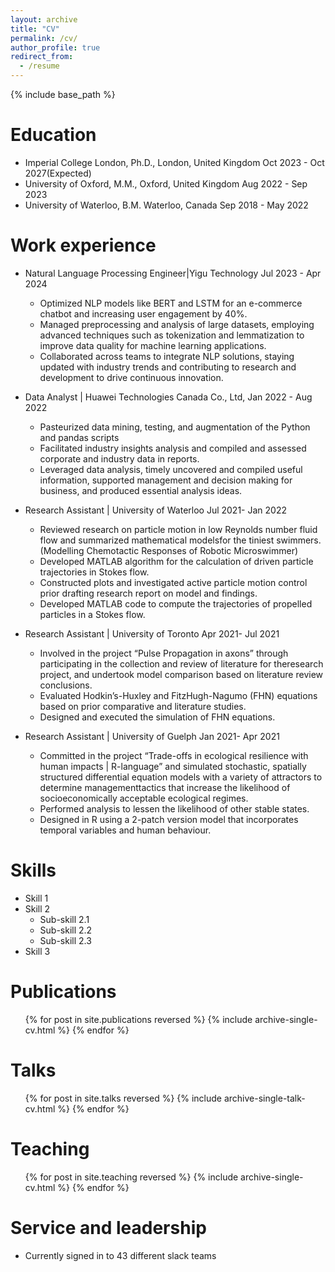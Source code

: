 ```yaml
---
layout: archive
title: "CV"
permalink: /cv/
author_profile: true
redirect_from:
  - /resume
---
```


{% include base_path %}

Education
======
* Imperial College London, Ph.D., London, United Kingdom Oct 2023 - Oct 2027(Expected)
* University of Oxford, M.M., Oxford, United Kingdom Aug 2022 - Sep 2023
* University of Waterloo, B.M. Waterloo, Canada Sep 2018 - May 2022

Work experience
======
* Natural Language Processing Engineer|Yigu Technology Jul 2023 - Apr 2024
  * Optimized NLP models like BERT and LSTM for an e-commerce chatbot and increasing user engagement by 40%.
  * Managed preprocessing and analysis of large datasets, employing advanced techniques such as tokenization and 
lemmatization to improve data quality for machine learning applications.
  * Collaborated across teams to integrate NLP solutions, staying updated with industry trends and contributing to research 
and development to drive continuous innovation.

* Data Analyst | Huawei Technologies Canada Co., Ltd, Jan 2022 - Aug 2022
  * Pasteurized data mining, testing, and augmentation of the Python and pandas scripts
  * Facilitated industry insights analysis and compiled and assessed corporate and industry data in reports.
  * Leveraged data analysis, timely uncovered and compiled useful information, supported management and decision making for business, and produced essential analysis ideas.

* Research Assistant | University of Waterloo Jul 2021- Jan 2022
  *  Reviewed research on particle motion in low Reynolds number fluid flow and summarized mathematical modelsfor the
tiniest swimmers. (Modelling Chemotactic Responses of Robotic Microswimmer)
  * Developed MATLAB algorithm for the calculation of driven particle trajectories in Stokes flow.
  * Constructed plots and investigated active particle motion control prior drafting research report on model and findings.
  * Developed MATLAB code to compute the trajectories of propelled particles in a Stokes flow.

* Research Assistant | University of Toronto Apr 2021- Jul 2021
  * Involved in the project “Pulse Propagation in axons” through participating in the collection and review of literature
for theresearch project, and undertook model comparison based on literature review conclusions.
  * Evaluated Hodkin’s-Huxley and FitzHugh-Nagumo (FHN) equations based on prior comparative and literature studies.
  * Designed and executed the simulation of FHN equations.

* Research Assistant | University of Guelph Jan 2021- Apr 2021
  * Committed in the project “Trade-offs in ecological resilience with human impacts | R-language” and simulated
stochastic, spatially structured differential equation models with a variety of attractors to determine managementtactics
that increase the likelihood of socioeconomically acceptable ecological regimes.
  * Performed analysis to lessen the likelihood of other stable states.
  * Designed in R using a 2-patch version model that incorporates temporal variables and human behaviour.
  
Skills
======
* Skill 1
* Skill 2
  * Sub-skill 2.1
  * Sub-skill 2.2
  * Sub-skill 2.3
* Skill 3

Publications
======
  <ul>{% for post in site.publications reversed %}
    {% include archive-single-cv.html %}
  {% endfor %}</ul>
  
Talks
======
  <ul>{% for post in site.talks reversed %}
    {% include archive-single-talk-cv.html  %}
  {% endfor %}</ul>
  
Teaching
======
  <ul>{% for post in site.teaching reversed %}
    {% include archive-single-cv.html %}
  {% endfor %}</ul>
  
Service and leadership
======
* Currently signed in to 43 different slack teams
